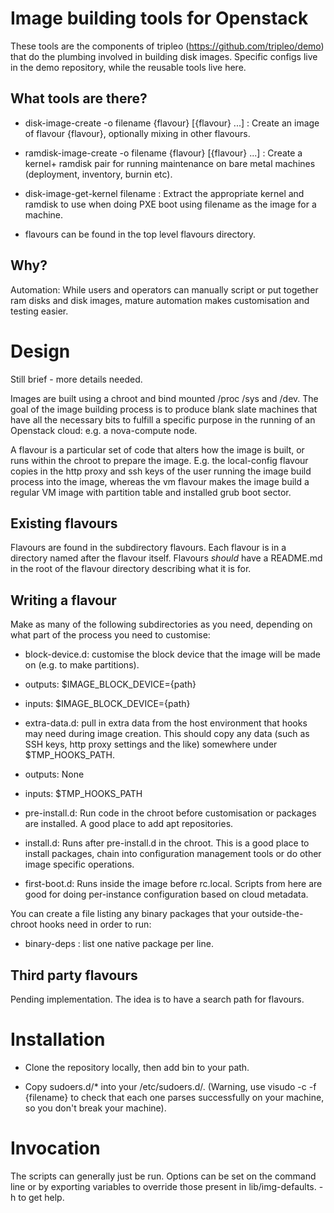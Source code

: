 Image building tools for Openstack
==================================

These tools are the components of tripleo (https://github.com/tripleo/demo)
that do the plumbing involved in building disk images. Specific configs live
in the demo repository, while the reusable tools live here.

What tools are there?
---------------------

* disk-image-create -o filename {flavour} [{flavour} ...] : Create an image of
  flavour {flavour}, optionally mixing in other flavours.

* ramdisk-image-create -o filename {flavour} [{flavour} ...] : Create a kernel+
  ramdisk pair for running maintenance on bare metal machines (deployment,
  inventory, burnin etc).

* disk-image-get-kernel filename : Extract the appropriate kernel and ramdisk
  to use when doing PXE boot using filename as the image for a machine.

* flavours can be found in the top level flavours directory.

Why?
----

Automation: While users and operators can manually script or put together ram
disks and disk images, mature automation makes customisation and testing easier.

Design
======

Still brief - more details needed.

Images are built using a chroot and bind mounted /proc /sys and /dev. The goal
of the image building process is to produce blank slate machines that have all
the necessary bits to fulfill a specific purpose in the running of an Openstack
cloud: e.g. a nova-compute node.

A flavour is a particular set of code that alters how the image is built, or
runs within the chroot to prepare the image. E.g. the local-config flavour
copies in the http proxy and ssh keys of the user running the image build
process into the image, whereas the vm flavour makes the image build a regular
VM image with partition table and installed grub boot sector. 

Existing flavours
-----------------

Flavours are found in the subdirectory flavours. Each flavour is in a directory
named after the flavour itself. Flavours *should* have a README.md in the root
of the flavour directory describing what it is for.

Writing a flavour
-----------------

Make as many of the following subdirectories as you need, depending on what
part of the process you need to customise:

* block-device.d: customise the block device that the image will be made on
  (e.g. to make partitions).

 * outputs: $IMAGE\_BLOCK\_DEVICE={path}
 * inputs: $IMAGE\_BLOCK\_DEVICE={path}

* extra-data.d: pull in extra data from the host environment that hooks may
  need during image creation. This should copy any data (such as SSH keys,
  http proxy settings and the like) somewhere under $TMP\_HOOKS\_PATH.

 * outputs: None
 * inputs: $TMP\_HOOKS\_PATH

* pre-install.d: Run code in the chroot before customisation or packages are
  installed. A good place to add apt repositories.

* install.d: Runs after pre-install.d in the chroot. This is a good place to
  install packages, chain into configuration management tools or do other
  image specific operations.

* first-boot.d: Runs inside the image before rc.local. Scripts from here are
  good for doing per-instance configuration based on cloud metadata.

You can create a file listing any binary packages that your outside-the-chroot
hooks need in order to run:

* binary-deps : list one native package per line.

Third party flavours
--------------------

Pending implementation. The idea is to have a search path for flavours.

Installation
============

* Clone the repository locally, then add bin to your path.

* Copy sudoers.d/\* into your /etc/sudoers.d/. (Warning, use visudo -c -f
  {filename} to check that each one parses successfully on your machine, so you
  don't break your machine).

Invocation
==========

The scripts can generally just be run. Options can be set on the command line
or by exporting variables to override those present in lib/img-defaults. -h to
get help.
